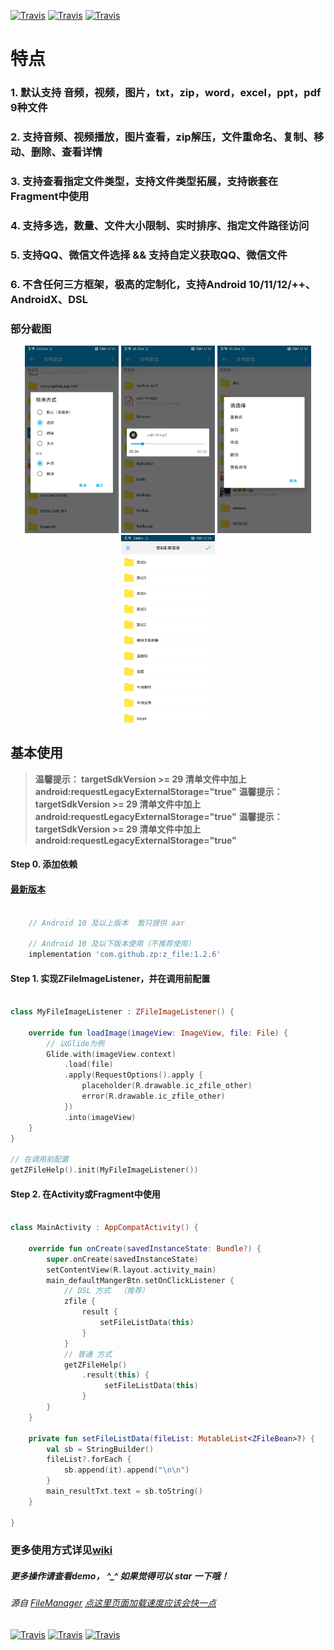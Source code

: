 [![Travis](https://img.shields.io/badge/ZFile-1.4.1-yellowgreen)](https://github.com/zippo88888888/ZFileManager)
[![Travis](https://img.shields.io/badge/API-21%2B-green)](https://github.com/zippo88888888/ZFileManager)
[![Travis](https://img.shields.io/badge/Apache-2.0-blue.svg)](https://www.apache.org/licenses/LICENSE-2.0)

# 特点

### 1. 默认支持 音频，视频，图片，txt，zip，word，excel，ppt，pdf 9种文件
### 2. 支持音频、视频播放，图片查看，zip解压，文件重命名、复制、移动、删除、查看详情
### 3. 支持查看指定文件类型，支持文件类型拓展，支持嵌套在Fragment中使用
### 4. 支持多选，数量、文件大小限制、实时排序、指定文件路径访问
### 5. 支持QQ、微信文件选择 && 支持自定义获取QQ、微信文件
### 6. 不含任何三方框架，极高的定制化，支持Android 10/11/12/++、AndroidX、DSL


### 部分截图
<div align="center">
<img src = "app/src/main/assets/s0.jpg" width=150 >
<img src = "app/src/main/assets/s1.jpg" width=150 >
<img src = "app/src/main/assets/s2.jpg" width=150 >
<img src = "app/src/main/assets/s3.jpg" width=150 >
</div>

## 基本使用

> **温馨提示： targetSdkVersion >= 29 清单文件中加上 android:requestLegacyExternalStorage="true"**
> **温馨提示： targetSdkVersion >= 29 清单文件中加上 android:requestLegacyExternalStorage="true"**
> **温馨提示： targetSdkVersion >= 29 清单文件中加上 android:requestLegacyExternalStorage="true"**


#### Step 0. 添加依赖

#### [最新版本](https://github.com/zippo88888888/ZFileManager/wiki/%E7%89%88%E6%9C%AC)

```groovy

    // Android 10 及以上版本  暂只提供 aar

    // Android 10 及以下版本使用（不推荐使用）
    implementation 'com.github.zp:z_file:1.2.6' 


```

#### Step 1. 实现ZFileImageListener，并在调用前配置
```Kotlin

class MyFileImageListener : ZFileImageListener() {

    override fun loadImage(imageView: ImageView, file: File) {
        // 以Glide为例
        Glide.with(imageView.context)
            .load(file)
            .apply(RequestOptions().apply {
                placeholder(R.drawable.ic_zfile_other)
                error(R.drawable.ic_zfile_other)
            })
            .into(imageView)
    }
}

// 在调用前配置
getZFileHelp().init(MyFileImageListener())
```
#### Step 2. 在Activity或Fragment中使用

```kotlin

class MainActivity : AppCompatActivity() {

    override fun onCreate(savedInstanceState: Bundle?) {
        super.onCreate(savedInstanceState)
        setContentView(R.layout.activity_main)
        main_defaultMangerBtn.setOnClickListener {
            // DSL 方式  （推荐）
            zfile { 
                result {
                    setFileListData(this)
                }
            }
            // 普通 方式 
            getZFileHelp()
                .result(this) {
                     setFileListData(this)
                }
        }
    }
    
    private fun setFileListData(fileList: MutableList<ZFileBean>?) {
        val sb = StringBuilder()
        fileList?.forEach {
            sb.append(it).append("\n\n")
        }
        main_resultTxt.text = sb.toString()
    }

}


```

### 更多使用方式详见[wiki](https://github.com/zippo88888888/ZFileManager/wiki)


 
##### 更多操作请查看demo， ^_^ 如果觉得可以 star 一下哦！
###### 源自 [FileManager](https://github.com/zippo88888888/FileManager)  [点这里页面加载速度应该会快一点](https://blog.csdn.net/qq_28322987/article/details/81384886)


[![Travis](https://img.shields.io/badge/ZFile-1.4.1-yellowgreen)](https://github.com/zippo88888888/ZFileManager)
[![Travis](https://img.shields.io/badge/API-21%2B-green)](https://github.com/zippo88888888/ZFileManager)
[![Travis](https://img.shields.io/badge/Apache-2.0-blue.svg)](https://www.apache.org/licenses/LICENSE-2.0)



 
